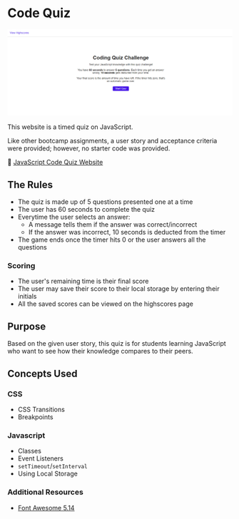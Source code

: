 # Code Quiz

![Code quiz website preview](./images/code_quiz_preview.png)

This website is a timed quiz on JavaScript.

Like other bootcamp assignments, a user story and acceptance criteria were provided; however, no starter code was provided.

:link: [JavaScript Code Quiz Website](https://angelicamapeso.github.io/bootcamp-code-quiz/)

## The Rules

- The quiz is made up of 5 questions presented one at a time
- The user has 60 seconds to complete the quiz
- Everytime the user selects an answer:
  - A message tells them if the answer was correct/incorrect
  - If the answer was incorrect, 10 seconds is deducted from the timer
- The game ends once the timer hits 0 or the user answers all the questions

### Scoring

- The user's remaining time is their final score
- The user may save their score to their local storage by entering their initials
- All the saved scores can be viewed on the highscores page

## Purpose

Based on the given user story, this quiz is for students learning JavaScript who want to see how their knowledge compares to their peers.

## Concepts Used

### CSS

- CSS Transitions
- Breakpoints

### Javascript

- Classes
- Event Listeners
- `setTimeout`/`setInterval`
- Using Local Storage

### Additional Resources

- [Font Awesome 5.14](https://fontawesome.com/)
